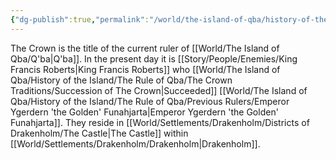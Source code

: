 ```yaml
---
{"dg-publish":true,"permalink":"/world/the-island-of-qba/history-of-the-island/the-rule-of-qba/the-crown/"}
---
```


The Crown is the title of the current ruler of [[World/The Island of Qba/Q'ba\|Q'ba]]. In the present day it is [[Story/People/Enemies/King Francis Roberts\|King Francis Roberts]] who [[World/The Island of Qba/History of the Island/The Rule of Qba/The Crown Traditions/Succession of The Crown\|Succeeded]] [[World/The Island of Qba/History of the Island/The Rule of Qba/Previous Rulers/Emperor Ygerdern 'the Golden' Funahjarta\|Emperor Ygerdern 'the Golden' Funahjarta]]. They reside in [[World/Settlements/Drakenholm/Districts of Drakenholm/The Castle\|The Castle]] within [[World/Settlements/Drakenholm/Drakenholm\|Drakenholm]].
